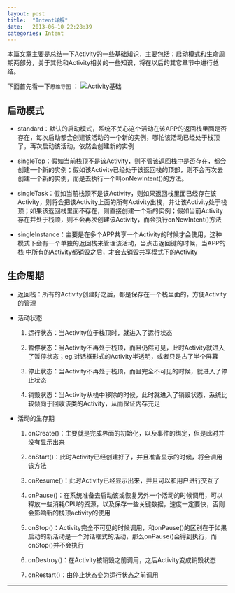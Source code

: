 ```yaml
---
layout: post
title:  "Intent详解"
date:   2013-06-10 22:28:39
categories: Intent
---
```

本篇文章主要是总结一下Activity的一些基础知识，主要包括：启动模式和生命周期两部分，关于其他和Activity相关的一些知识，将在以后的其它章节中进行总结。

下面首先看一下`思维导图` ：
![Activity基础](http://7xt310.com2.z0.glb.clouddn.com/Activity%E5%9F%BA%E7%A1%80.png)


## 启动模式

 * standard：默认的启动模式，系统不关心这个活动在该APP的返回栈里面是否存在，每次启动都会创建该活动的一个新的实例，哪怕该活动已经处于栈顶了，再次启动该活动，依然会创建新的实例

 * singleTop：假如当前栈顶不是该Activity，则不管该返回栈中是否存在，都会创建一个新的实例；假如该Activity已经处于该返回栈的顶部，则不会再次去创建一个新的实例，而是去执行一个叫onNewIntent()的方法。

 * singleTask：假如当前栈顶不是该Activity，则如果返回栈里面已经存在该Activity，则将会把该Activity上面的所有Activity出栈，并让该Activity处于栈顶；如果该返回栈里面不存在，则直接创建一个新的实例；假如当前Activity存在并处于栈顶，则不会再次创建该Activity，而会执行onNewIntent()方法

 * singleInstance：主要是在多个APP共享一个Activity的时候才会使用，这种模式下会有一个单独的返回栈来管理该活动，当点击返回键的时候，当APP的栈 中所有的Activity都销毁之后，才会去销毁共享模式下的Activity



## 生命周期

 * 返回栈：所有的Activity创建好之后，都是保存在一个栈里面的，方便Activity的管理

 * 活动状态

    1. 运行状态：当Activity位于栈顶时，就进入了运行状态

    2. 暂停状态：当Activity不再处于栈顶，而且仍然可见，此时Activity就进入了暂停状态；eg.对话框形式的Activity半透明，或者只是占了半个屏幕

    3. 停止状态：当Activity不再处于栈顶，而且完全不可见的时候，就进入了停止状态

    4. 销毁状态：当Activity从栈中移除的时候，此时就进入了销毁状态，系统比较倾向于回收该类的Activity，从而保证内存充足

 * 活动的生存期

    1. onCreate()：主要就是完成界面的初始化，以及事件的绑定，但是此时并没有显示出来

    2. onStart()：此时Activity已经创建好了，并且准备显示的时候，将会调用该方法

    3. onResume()：此时Activity已经显示出来，并且可以和用户进行交互了

    4. onPause()：在系统准备去启动该或恢复另外一个活动的时候调用，可以释放一些消耗CPU的资源，以及保存一些关键数据，速度一定要快，否则会影响新的栈顶activity的使用

    5. onStop()：Activity完全不可见的时候调用，和onPause()的区别在于如果启动的新活动是一个对话框式的活动，那么onPause()会得到执行，而onStop()并不会执行

    6. onDestroy()：在Activity被销毁之前调用，之后Activity变成销毁状态

    7. onRestart()：由停止状态变为运行状态之前调用


  ---
